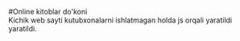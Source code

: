 #Online kitoblar do'koni
<br>
Kichik web sayti kutubxonalarni ishlatmagan holda js orqali yaratildi yaratildi.
